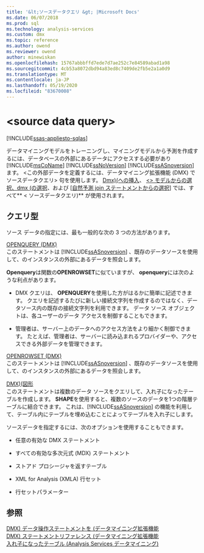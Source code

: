 ```yaml
---
title: '&lt;ソースデータクエリ &gt; |Microsoft Docs'
ms.date: 06/07/2018
ms.prod: sql
ms.technology: analysis-services
ms.custom: dmx
ms.topic: reference
ms.author: owend
ms.reviewer: owend
author: minewiskan
ms.openlocfilehash: 15767abbbffd7ede7d7ae252c7e84589abad1a98
ms.sourcegitcommit: 4cb53a8072dbd94a83ed8c7409de2fb5e2a1a0d9
ms.translationtype: MT
ms.contentlocale: ja-JP
ms.lasthandoff: 05/19/2020
ms.locfileid: "83670008"
---
```

# <a name="ltsource-data-querygt"></a>&lt;source data query&gt;
[!INCLUDE[ssas-appliesto-sqlas](../includes/ssas-appliesto-sqlas.md)]

  データマイニングモデルをトレーニングし、マイニングモデルから予測を作成するには、データベースの外部にあるデータにアクセスする必要があり [!INCLUDE[msCoName](../includes/msconame-md.md)] [!INCLUDE[ssNoVersion](../includes/ssnoversion-md.md)] [!INCLUDE[ssASnoversion](../includes/ssasnoversion-md.md)] ます。 \<この外部データを定義するには、データマイニング拡張機能 (DMX) でソースデータクエリ> 句を使用します。 [Dmx&#41;&#40;への挿入](../dmx/insert-into-dmx.md)、 [&#60;&#62; モデルからの選択、dmx &#40;の選択](../dmx/select-from-model-prediction-join-dmx.md)、および [[自然予測 join ステートメントからの選択](../dmx/select-from-model-prediction-join-dmx.md)] では、すべて** \< ソースデータクエリ&#41;** が使用されます。  
  
## <a name="query-types"></a>クエリ型  
 ソース データの指定には、最も一般的な次の 3 つの方法があります。  
  
 [OPENQUERY &#40;DMX&#41;](../dmx/source-data-query-openquery.md)  
 このステートメントは [!INCLUDE[ssASnoversion](../includes/ssasnoversion-md.md)] 、既存のデータソースを使用して、のインスタンスの外部にあるデータを照会します。  
  
 **Openquery**は関数の**OPENROWSET**に似ていますが、 **openquery**には次のような利点があります。  
  
-   DMX クエリは、 **OPENQUERY**を使用した方がはるかに簡単に記述できます。 クエリを記述するたびに新しい接続文字列を作成するのではなく、データソース内の既存の接続文字列を利用できます。 データ ソース オブジェクトは、各ユーザーのデータ アクセスを制御することもできます。  
  
-   管理者は、サーバー上のデータへのアクセス方法をより細かく制御できます。 たとえば、管理者は、サーバーに読み込まれるプロバイダーや、アクセスできる外部データを管理できます。  
  
 [OPENROWSET &#40;DMX&#41;](../dmx/source-data-query-openrowset.md)  
 このステートメントは [!INCLUDE[ssASnoversion](../includes/ssasnoversion-md.md)] 、既存のデータソースを使用して、のインスタンスの外部にあるデータを照会します。  
  
 [DMX&#41;&#40;図形](../dmx/source-data-query-shape.md)  
 このステートメントは複数のデータ ソースをクエリして、入れ子になったテーブルを作成します。 **SHAPE**を使用すると、複数のソースのデータを1つの階層テーブルに結合できます。 これは、[!INCLUDE[ssASnoversion](../includes/ssasnoversion-md.md)] の機能を利用して、テーブル内にテーブルを埋め込むことによってテーブルを入れ子にします。  
  
 ソースデータを指定するには、次のオプションを使用することもできます。  
  
-   任意の有効な DMX ステートメント  
  
-   すべての有効な多次元式 (MDX) ステートメント  
  
-   ストアド プロシージャを返すテーブル  
  
-   XML for Analysis (XMLA) 行セット  
  
-   行セットパラメーター  
  
## <a name="see-also"></a>参照  
 [DMX&#41; データ操作ステートメントを &#40;データマイニング拡張機能](../dmx/dmx-statements-data-manipulation.md)   
 [DMX&#41; ステートメントリファレンス &#40;データマイニング拡張機能](../dmx/data-mining-extensions-dmx-statements.md)   
 [入れ子になったテーブル &#40;Analysis Services データマイニング&#41;](https://docs.microsoft.com/analysis-services/data-mining/nested-tables-analysis-services-data-mining)  
  
  
